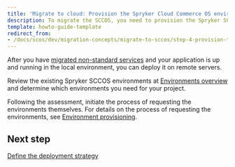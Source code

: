 ```yaml
---
title: 'Migrate to cloud: Provision the Spryker Cloud Commerce OS environments'
description: To migrate the SCCOS, you need to provision the Spryker SCCOS environments.
template: howto-guide-template
redirect_from:
- /docs/scos/dev/migration-concepts/migrate-to-sccos/step-4-provision-the-sccos-environments.html
---
```


After you have [migrated non-standard services](/docs/dg/dev/upgrade-and-migrate/migrate-to-sccos/step-3-migrate-non-standard-services.html) and your application is up and running in the local environment, you can deploy it on remote servers.

Review the existing Spryker SCCOS environments at [Environments overview](/docs/ca/dev/environments-overview.html) and determine which environments you need for your project.

Following the assessment, initiate the process of requesting the environments themselves. For details on the process of requesting the environments, see [Environment provisioning](/docs/ca/dev/environment-provisioning.html).

## Next step

[Define the deployment strategy](/docs/dg/dev/upgrade-and-migrate/migrate-to-sccos/step-5-define-the-deployment-strategy.html)
